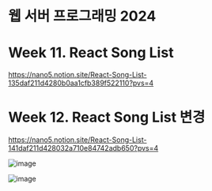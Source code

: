 # 웹 서버 프로그래밍 2024

# Week 11. React Song List

https://nano5.notion.site/React-Song-List-135daf211d4280b0aa1cfb389f522110?pvs=4

# Week 12. React Song List 변경

https://nano5.notion.site/React-Song-List-141daf211d428032a710e84742adb650?pvs=4

![image](https://github.com/user-attachments/assets/d50447f4-f06b-4bbe-9236-c0b8a536873c)

![image](https://github.com/user-attachments/assets/372d3d24-d42b-428f-8e28-0940ce95663d)
